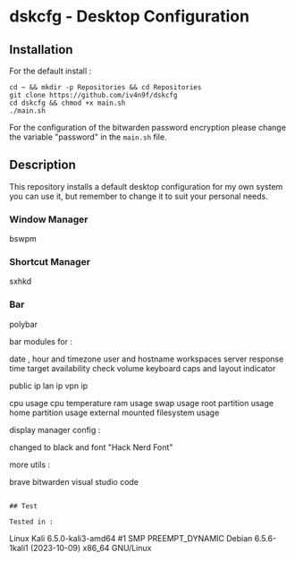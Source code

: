 # dskcfg - Desktop Configuration

## Installation

For the default install : 

```
cd ~ && mkdir -p Repositories && cd Repositories
git clone https://github.com/iv4n9f/dskcfg
cd dskcfg && chmod +x main.sh
./main.sh
```

For the configuration of the bitwarden password encryption please change the variable "password" in the ```main.sh``` file.

## Description

This repository installs a default desktop configuration for my own system you can use it, but remember to change it to suit your personal needs.

### Window Manager
bswpm
### Shortcut Manager
sxhkd
### Bar
polybar

bar modules for :

date , hour and timezone
user and hostname
workspaces
server response time
target availability check
volume
keyboard caps and layout indicator

public ip
lan ip
vpn ip

cpu usage
cpu temperature
ram usage
swap usage
root partition usage
home partition usage
external mounted filesystem usage

display manager config :

changed to black and font "Hack Nerd Font"

more utils : 

brave
bitwarden
visual studio code

```

## Test

Tested in :
```
Linux Kali 6.5.0-kali3-amd64 #1 SMP PREEMPT_DYNAMIC Debian 6.5.6-1kali1 (2023-10-09) x86_64 GNU/Linux
```
